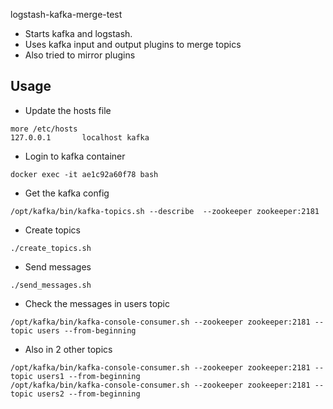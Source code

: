 logstash-kafka-merge-test

* Starts kafka and logstash.
* Uses kafka input and output plugins to merge topics
* Also tried to mirror plugins

## Usage
* Update the hosts file
```
more /etc/hosts
127.0.0.1       localhost kafka
```
* Login to kafka container
```
docker exec -it ae1c92a60f78 bash
```
* Get the kafka config
```
/opt/kafka/bin/kafka-topics.sh --describe  --zookeeper zookeeper:2181
```
* Create topics
```
./create_topics.sh
```
* Send messages
```
./send_messages.sh
```
* Check the messages in users topic
```
/opt/kafka/bin/kafka-console-consumer.sh --zookeeper zookeeper:2181 --topic users --from-beginning
```
* Also in 2 other topics

```
/opt/kafka/bin/kafka-console-consumer.sh --zookeeper zookeeper:2181 --topic users1 --from-beginning
/opt/kafka/bin/kafka-console-consumer.sh --zookeeper zookeeper:2181 --topic users2 --from-beginning
```
